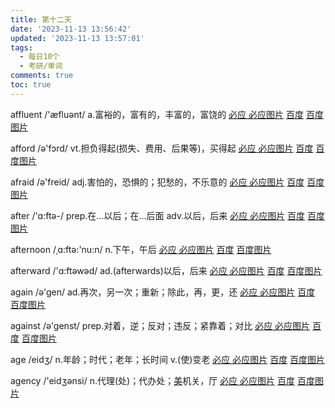 ```yaml
---
title: 第十二天
date: '2023-11-13 13:56:42'
updated: '2023-11-13 13:57:01'
tags:
  - 每日10个
  - 考研/单词
comments: true
toc: true
---
```




affluent /'æfluənt/ a.富裕的，富有的，丰富的，富饶的   [必应 ](https://cn.bing.com/search?q=affluent)   [必应图片](https://cn.bing.com/images/search?q=affluent)  [百度](https://www.baidu.com/s?wd=affluent) [百度图片](https://image.baidu.com/search/index?tn=baiduimage&word=affluent)

afford /ə'fɔrd/ vt.担负得起(损失、费用、后果等)，买得起   [必应 ](https://cn.bing.com/search?q=afford)   [必应图片](https://cn.bing.com/images/search?q=afford)  [百度](https://www.baidu.com/s?wd=afford) [百度图片](https://image.baidu.com/search/index?tn=baiduimage&word=afford)

afraid /ə'freid/ adj.害怕的，恐惧的；犯愁的，不乐意的   [必应 ](https://cn.bing.com/search?q=afraid)   [必应图片](https://cn.bing.com/images/search?q=afraid)  [百度](https://www.baidu.com/s?wd=afraid) [百度图片](https://image.baidu.com/search/index?tn=baiduimage&word=afraid)

after /'ɑ:ftə-/ prep.在...以后；在...后面 adv.以后，后来   [必应 ](https://cn.bing.com/search?q=after)   [必应图片](https://cn.bing.com/images/search?q=after)  [百度](https://www.baidu.com/s?wd=after) [百度图片](https://image.baidu.com/search/index?tn=baiduimage&word=after)

afternoon /ˌɑ:ftə:'nu:n/ n.下午，午后   [必应 ](https://cn.bing.com/search?q=afternoon)   [必应图片](https://cn.bing.com/images/search?q=afternoon)  [百度](https://www.baidu.com/s?wd=afternoon) [百度图片](https://image.baidu.com/search/index?tn=baiduimage&word=afternoon)

afterward /'ɑ:ftəwəd/ ad.(afterwards)以后，后来   [必应 ](https://cn.bing.com/search?q=afterward)   [必应图片](https://cn.bing.com/images/search?q=afterward)  [百度](https://www.baidu.com/s?wd=afterward) [百度图片](https://image.baidu.com/search/index?tn=baiduimage&word=afterward)

again /ə'gen/ ad.再次，另一次；重新；除此，再，更，还   [必应 ](https://cn.bing.com/search?q=again)   [必应图片](https://cn.bing.com/images/search?q=again)  [百度](https://www.baidu.com/s?wd=again) [百度图片](https://image.baidu.com/search/index?tn=baiduimage&word=again)

against /ə'genst/ prep.对着，逆；反对；违反；紧靠着；对比   [必应 ](https://cn.bing.com/search?q=against)   [必应图片](https://cn.bing.com/images/search?q=against)  [百度](https://www.baidu.com/s?wd=against) [百度图片](https://image.baidu.com/search/index?tn=baiduimage&word=against)

age /eidʒ/ n.年龄；时代；老年；长时间 v.(使)变老   [必应 ](https://cn.bing.com/search?q=age)   [必应图片](https://cn.bing.com/images/search?q=age)  [百度](https://www.baidu.com/s?wd=age) [百度图片](https://image.baidu.com/search/index?tn=baiduimage&word=age)

agency /'eidʒənsi/ n.代理(处)；代办处；[美](政府的)机关，厅   [必应 ](https://cn.bing.com/search?q=agency)   [必应图片](https://cn.bing.com/images/search?q=agency)  [百度](https://www.baidu.com/s?wd=agency) [百度图片](https://image.baidu.com/search/index?tn=baiduimage&word=agency)
